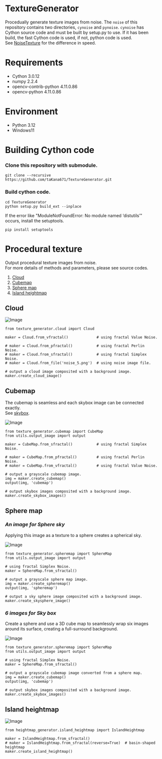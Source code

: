 # TextureGenerator

Procedually generate texture images from noise.
The `noise` of this repository contains two directories, `cynoise` and `pynoise`. `cynoise` has Cython source code and must be built by setup.py to use.
If it has been build, the fast Cython code is used, if not, python code is used.  
See [NoiseTexture](https://github.com/taKana671/NoiseTexture/tree/main) for the difference in speed.

# Requirements

* Cython 3.0.12
* numpy 2.2.4
* opencv-contrib-python 4.11.0.86
* opencv-python 4.11.0.86

# Environment

* Python 3.12
* Windows11

# Building Cython code

### Clone this repository with submodule.
```
git clone --recursive https://github.com/taKana671/TextureGenerator.git
```

### Build cython code.
```
cd TextureGenerator
python setup.py build_ext --inplace
```
If the error like "ModuleNotFoundError: No module named ‘distutils’" occurs, install the setuptools.
```
pip install setuptools
```

# Procedural texture
Output procedural texture images from noise.  
For more details of methods and parameters, please see source codes.

1. [Cloud](#cloud)
2. [Cubemap](#cubemap)
3. [Sphere map](#sphere-map)
4. [Island heightmap](#island-heightmap)

## Cloud

![Image](https://github.com/user-attachments/assets/017ab598-c65c-4a76-9819-470cd78ca941)

```
from texture_generator.cloud import Cloud

maker = Cloud.from_vfractal()             # using fractal Value Noise.

# maker = Cloud.from_pfractal()           # using fractal Perlin Noise.
# maker = Cloud.from_sfractal()           # using fractal Simplex Noise.
# maker = Cloud.from_file('noise_5.png')  # using noise image file.

# output a cloud image composited with a background image. 
maker.create_cloud_image()
```


## Cubemap

The cubemap is seamless and each skybox image can be connected exactly.  
See [skybox](https://github.com/taKana671/skybox).

![Image](https://github.com/user-attachments/assets/a27a2d3c-4dcd-4275-b952-b5691695d0f2)

```
from texture_generator.cubemap import CubeMap
from utils.output_image import output

maker = CubeMap.from_sfractal()           # using fractal Simplex Noise.

# maker = CubeMap.from_pfractal()         # using fractal Perlin Noise.
# maker = CubeMap.from_vfractal()         # using fractal Value Noise.

# output a grayscale cubemap image.
img = maker.create_cubemap()
output(img, 'cubemap')

# output skybox images composited with a background image.
maker.create_skybox_images()
```

## Sphere map

### _An image for Sphere sky_

Applying this image as a texture to a sphere creates a spherical sky.

![Image](https://github.com/user-attachments/assets/6de22ecc-8759-4fee-b9dc-5759e5c29729)

```
from texture_generator.spheremap import SphereMap
from utils.output_image import output

# using fractal Simplex Noise.
maker = SphereMap.from_sfractal()
 
# output a grayscale sphere map image.
img = maker.create_spheremap()
output(img, 'spheremap')

# output a sky sphere image composited with a background image.    
maker.create_skysphere_image()
```

### _6 images for Sky box_

Create a sphere and use a 3D cube map to seamlessly wrap six images around its surface, creating a full-surround background.

![Image](https://github.com/user-attachments/assets/5dd59dc1-7c0b-45f4-a804-fccaa6cabe6d)

```
from texture_generator.spheremap import SphereMap
from utils.output_image import output

# using fractal Simplex Noise.
maker = SphereMap.from_sfractal()

# output a grayscale cubemap image converted from a sphere map.
img = maker.create_cubemap()
output(img, 'cubemap')

# output skybox images composited with a background image.
maker.create_skybox_images()
```

## Island heightmap

![Image](https://github.com/user-attachments/assets/74f43288-9f68-4a77-a608-23a0b1daba4b)

```
from heightmap_generator.island_heightmap import IslandHeightmap

maker = IslandHeightmap.from_sfractal()
# maker = IslandHeightmap.from_sfractal(reverse=True)  # basin-shaped heightmap
maker.create_island_heightmap()
```
